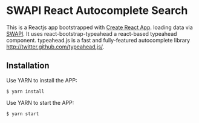 # SWAPI React Autocomplete Search

This is a Reactjs app bootstrapped with [Create React App](https://github.com/facebookincubator/create-react-app). loading data via [SWAPI](https://swapi.co). It uses react-bootstrap-typeahead a react-based typeahead component. typeahead.js is a fast and fully-featured autocomplete library http://twitter.github.com/typeahead.js/.

## Installation

Use YARN to install the APP:
```
$ yarn install
```
Use YARN to start the APP:
```
$ yarn start
```
